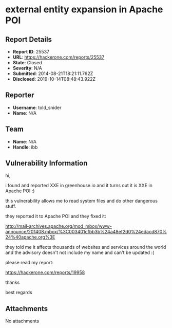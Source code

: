 # external entity expansion in Apache POI 

## Report Details
- **Report ID**: 25537
- **URL**: https://hackerone.com/reports/25537
- **State**: Closed
- **Severity**: N/A
- **Submitted**: 2014-08-21T18:21:11.762Z
- **Disclosed**: 2019-10-14T08:48:43.922Z

## Reporter
- **Username**: told_snider
- **Name**: N/A

## Team
- **Name**: N/A
- **Handle**: ibb

## Vulnerability Information
hi,

i found and reported XXE in greenhouse.io and it turns out it is XXE in Apache POI  :)

this vulnerability allows me to read system files and do other dangerous stuff.

they reported it to Apache POI  and they fixed it:

http://mail-archives.apache.org/mod_mbox/www-announce/201408.mbox/%3C003401cfbb3b%24a48ef2d0%24edacd870%24%40apache.org%3E


they told me it affects thousands of websites and services around the world and the advisory doesn't not include my name and can't be updated :(

please read my report:

https://hackerone.com/reports/19958


thanks

best regards 

## Attachments
No attachments
